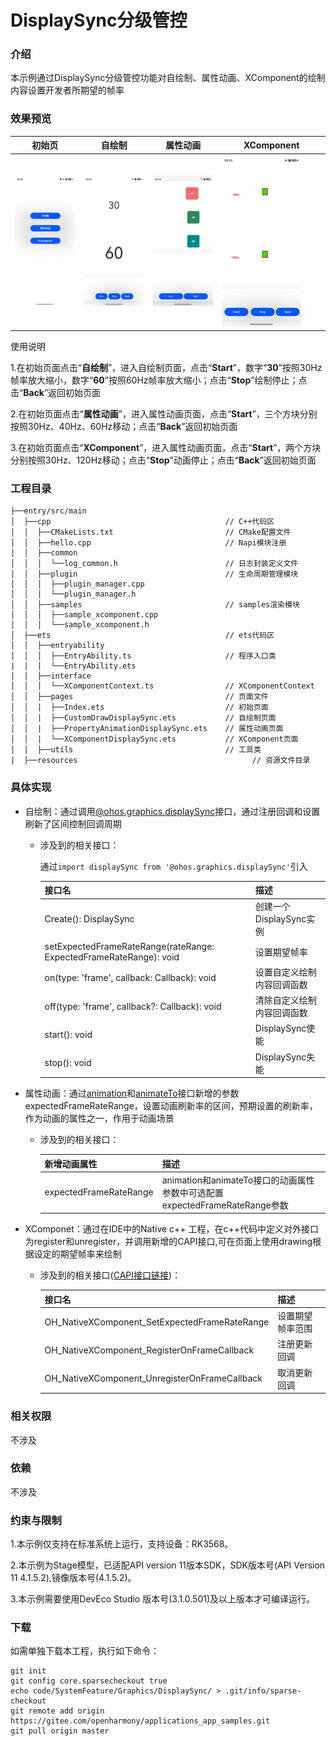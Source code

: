 # DisplaySync分级管控

### 介绍

本示例通过DisplaySync分级管控功能对自绘制、属性动画、XComponent的绘制内容设置开发者所期望的帧率
### 效果预览

|初始页|自绘制|属性动画|XComponent|
|--------------------------------|--------------------------------|--------------------------------|--------------------------------|
| <img src="./screenshots/device/initPage.jpg" width="100%" /> | <img src="./screenshots/device/customDraw.jpg" width="100%"/> | <img src="./screenshots/device/propertyAnimation.jpg" width="100%" /> | <img src="./screenshots/device/xcomponent.jpg" width="80%"/> |

使用说明

1.在初始页面点击“**自绘制**”，进入自绘制页面，点击“**Start**”，数字“**30**”按照30Hz帧率放大缩小，数字“**60**”按照60Hz帧率放大缩小；点击“**Stop**”绘制停止；点击“**Back**”返回初始页面

2.在初始页面点击“**属性动画**”，进入属性动画页面，点击“**Start**”，三个方块分别按照30Hz、40Hz、60Hz移动；点击“**Back**”返回初始页面

3.在初始页面点击“**XComponent**”，进入属性动画页面，点击“**Start**”，两个方块分别按照30Hz、120Hz移动；点击“**Stop**”动画停止；点击“**Back**”返回初始页面

### 工程目录
```
├──entry/src/main
│  ├──cpp                                       // C++代码区
│  │  ├──CMakeLists.txt                         // CMake配置文件
│  │  ├──hello.cpp                              // Napi模块注册
│  │  ├──common
│  │  │  └──log_common.h                        // 日志封装定义文件
│  │  ├──plugin                                 // 生命周期管理模块
│  │  │  ├──plugin_manager.cpp
│  │  │  └──plugin_manager.h
│  │  ├──samples                                // samples渲染模块
│  │  │  ├──sample_xcomponent.cpp
│  │  │  └──sample_xcomponent.h
│  ├──ets                                       // ets代码区
│  │  ├──entryability
│  │  │  ├──EntryAbility.ts                     // 程序入口类
|  |  |  └──EntryAbility.ets
|  |  ├──interface
│  │  │  └──XComponentContext.ts                // XComponentContext
│  │  ├──pages                                  // 页面文件
│  │  |  ├──Index.ets                           // 初始页面
│  │  |  ├──CustomDrawDisplaySync.ets           // 自绘制页面
│  │  |  ├──PropertyAnimationDisplaySync.ets    // 属性动画页面
│  │  |  └──XComponentDisplaySync.ets           // XComponent页面
│  │  ├──utils                                  // 工具类
|  ├──resources         			                  // 资源文件目录
```

### 具体实现

* 自绘制：通过调用[@ohos.graphics.displaySync](https://gitee.com/openharmony/docs/blob/master/zh-cn/application-dev/reference/apis-arkgraphics2d/js-apis-graphics-displaySync.md)接口，通过注册回调和设置刷新了区间控制回调周期
    * 涉及到的相关接口：
      
      通过`import displaySync from '@ohos.graphics.displaySync'`引入
      
      | 接口名 | 描述 |
      | -------- | -------- |
      | Create(): DisplaySync | 创建一个DisplaySync实例 |
      | setExpectedFrameRateRange(rateRange: ExpectedFrameRateRange): void | 设置期望帧率 |
      | on(type: 'frame', callback: Callback<IntervalInfo>): void | 设置自定义绘制内容回调函数 |
      | off(type: 'frame', callback?: Callback<IntervalInfo>): void | 清除自定义绘制内容回调函数 |
      | start(): void | DisplaySync使能 |
      | stop(): void | DisplaySync失能 |
    
* 属性动画：通过[animation](https://gitee.com/openharmony/docs/blob/master/zh-cn/application-dev/reference/apis-arkui/arkui-ts/ts-animatorproperty.md)和[animateTo](https://gitee.com/openharmony/docs/blob/master/zh-cn/application-dev/reference/apis-arkui/arkui-ts/ts-explicit-animation.md)接口新增的参数expectedFrameRateRange，设置动画刷新率的区间，预期设置的刷新率，作为动画的属性之一，作用于动画场景
    * 涉及到的相关接口：
      
      | 新增动画属性 | 描述 |
      | -------- | -------- |
      | expectedFrameRateRange | animation和animateTo接口的动画属性参数中可选配置expectedFrameRateRange参数 |
* XComponet：通过在IDE中的Native c++ 工程，在c++代码中定义对外接口为register和unregister，并调用新增的CAPI接口,可在页面上使用drawing根据设定的期望帧率来绘制
    * 涉及到的相关接口([CAPI接口链接](https://gitee.com/openharmony/docs/blob/master/zh-cn/application-dev/reference/apis-arkui/_o_h___native_x_component.md))：

      | 接口名 | 描述 | 
      | -------- | -------- |
      | OH_NativeXComponent_SetExpectedFrameRateRange| 设置期望帧率范围 |
      | OH_NativeXComponent_RegisterOnFrameCallback  | 注册更新回调 |
      | OH_NativeXComponent_UnregisterOnFrameCallback  | 取消更新回调 |


### 相关权限

不涉及

### 依赖

不涉及

### 约束与限制

1.本示例仅支持在标准系统上运行，支持设备：RK3568。

2.本示例为Stage模型，已适配API version 11版本SDK，SDK版本号(API Version 11 4.1.5.2),镜像版本号(4.1.5.2)。

3.本示例需要使用DevEco Studio 版本号(3.1.0.501)及以上版本才可编译运行。


### 下载

如需单独下载本工程，执行如下命令：
```
git init
git config core.sparsecheckout true
echo code/SystemFeature/Graphics/DisplaySync/ > .git/info/sparse-checkout
git remote add origin https://gitee.com/openharmony/applications_app_samples.git
git pull origin master

```

